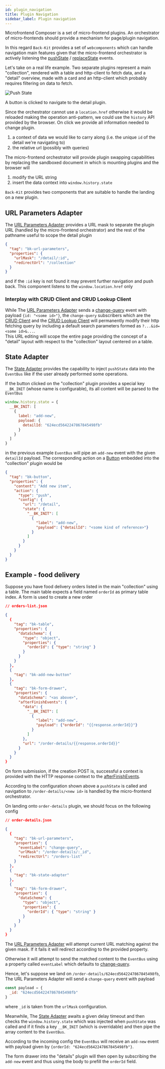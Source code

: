 ```yaml
---
id: plugin_navigation
title: Plugin Navigation
sidebar_label: Plugin navigation
---
```


<!--
WARNING: this file was automatically generated by Mia-Platform Doc Aggregator.
DO NOT MODIFY IT BY HAND.
Instead, modify the source file and run the aggregator to regenerate this file.
-->

[window.history.push]: https://developer.mozilla.org/en-US/docs/Web/API/History/pushState
[window.history.replace]: https://developer.mozilla.org/en-US/docs/Web/API/History/replaceState

[change-query]: ../70_events.md#change-query

[bk-url-parameters]: ../60_components//540_url_parameters_adapter.md
[bk-crud-client]: ../60_components/100_crud_client.md
[bk-crud-lookup-client]: ../60_components/170_crud_lookup_client.md
[bk-state-adapter]: ../60_components/500_state_adapter.md
[bk-button]: ../60_components/90_button.md

[afterFinishEvents]: ../60_components/330_form_drawer.md#after-submission



Microfrontend Composer is a set of micro-frontend plugins. An orchestrator of micro-frontends should provide a mechanism for page/plugin navigation.

In this regard `Back-Kit` provides a set of `webcomponents` which can handle navigation main features given that the micro-frontend orchestrator is
actively listening the [pushState][window.history.push] / [replaceState][window.history.replace] events.

Let's take on a real life example. Two separate plugins represent a main "collection", rendered with a table and http-client to fetch data, and a "detail" overview,
made with a card and an http-client which probably requires filtering on data to fetch.

![Push State](img/push-state.png)

A button is clicked to navigate to the detail plugin.

Since the orchestrator cannot use a `location.href` otherwise it would be reloaded making the operation anti-pattern, we could use the `history` API provided by the browser. On click we provide all information needed to change plugin.

1. a context of data we would like to carry along (i.e. the unique `id` of the detail we're navigating to)
2. the relative url (possibly with queries)

The micro-frontend orchestrator will provide plugin swapping capabilities by replacing the sandboxed document
in which is mounting plugins and the browser will

1. modify the URL string
2. insert the data context into `window.history.state`

`Back-Kit` provides two components that are suitable to handle the landing on a new plugin.

## URL Parameters Adapter

The [URL Parameters Adapter][bk-url-parameters] provides a URL mask to separate the plugin URL (handled by the micro-frontend orchestrator) and the rest of the pathname useful to scope the detail plugin

```json
{
  "tag": "bk-url-parameters",
  "properties": {
    "urlMask": "/detail/:id",
    "redirectUrl": "/collection"
  }
}
```

and if the `:id` key is not found it may prevent further navigation and push back.
This component listens to the `window.location.href` only

### Interplay with CRUD Client and CRUD Lookup Client

While The [URL Parameters Adapter][bk-url-parameters] sends a [change-query] event with payload `{id: "<some id>"}`, the `change-query` subscribers which are the [CRUD Client][bk-crud-client] and the [CRUD Lookup Client][bk-crud-lookup-client] will permanently modify their http fetching query by including a default search parameters formed as `?...&id=<some id>&...`.\
This URL editing will scope the entire page providing the concept of a "detail" layout with respect to the "collection" layout centered on a table.

## State Adapter

The [State Adapter][bk-state-adapter] provides the capability to inject `pushState` data into the `EventBus` like if the user already performed some operations.

If the button clicked on the "collection" plugin provides a special key `__BK_INIT` (whose name is configurable), its all content will be parsed to the `EventBus`

```javascript
window.history.state = {
  __BK_INIT: [
    {
      label: "add-new",
      payload: {
        detailId: "624ecd5642247867845498fb"
      }
    }
  ]
}
```

in the previous example `EventBus` will pipe an `add-new` event with the given `detailId` payload. The corresponding action on a [Button][bk-button] embedded into the "collection" plugin would be

```json
{
  "tag": "bk-button",
  "properties": {
    "content": "Add new item",
    "action": {
      "type": "push",
      "config": {
        "url": "/detail",
        "state": {
          "__BK_INIT": [
            {
              "label": "add-new",
              "payload": {"detailId": "<some kind of reference>"}
            }
          ]
        }
      }
    }
  }
}
```

## Example - food delivery

Suppose you have food delivery orders listed in the main "collection" using a table.
The main table expects a field named `orderId` as primary table index. A form is used to create a new
order

```json
// orders-list.json

{
  {
    "tag": "bk-table",
    "properties": {
      "dataSchema": {
        "type": "object",
        "properties": {
          "orderId": { "type": "string" }
        }
      }
    }
  },
  {
    "tag": "bk-add-new-button"
  },
  {
    "tag": "bk-form-drawer",
    "properties": {
      "dataSchema": "<as above>",
      "afterFinishEvents": {
        "data": {
          "__BK_INIT": [
            {
              "label": "add-new",
              "payload": {"orderId": "{{response.orderId}}"}
            }
          ]
        },
        "url": "/order-details/{{response.orderId}}"
      }
    }
  }
}
```

On form submission, if the creation POST is, successful a context is provided with the HTTP response context to the [afterFinishEvents].

According to the configuration shown above a `pushState` is called and navigation to `/order-details/<new id>` is handled by the micro-frontend orchestrator.

On landing onto `order-details` plugin, we should focus on the following config

```json
// order-details.json

{
  {
    "tag": "bk-url-parameters",
    "properties": {
      "eventLabel": "change-query",
      "urlMask": "/order-details/:_id",
      "redirectUrl": "/orders-list"
    }
  },
  {
    "tag": "bk-state-adapter"
  },
  {
    "tag": "bk-form-drawer",
    "properties": {
      "dataSchema": {
        "type": "object",
        "properties": {
          "orderId": { "type": "string" }
        }
      }
    }
  }
}
```

The [URL Parameters Adapter][bk-url-parameters] will attempt current URL matching against the given mask. If it fails it will
redirect according to the provided property.

Otherwise it will attempt to send the matched content to the `EventBus` using a property called
`eventLabel` which defaults to [change-query].

Hence, let's suppose we land on `/order-details/624ecd5642247867845498fb`, The URL Parameters Adapter will
send a `change-query` event with payload

```javascript
const payload = {
  _id: "624ecd5642247867845498fb"
}
```

where `_id` is taken from the `urlMask` configuration.

Meanwhile, The [State Adapter][bk-state-adapter] awaits a given delay timeout and then checks the `window.history.state`
which was injected when `pushState` was called and if it finds a key `__BK_INIT` (which is overridable)
and then pipe the array content to the `EventBus`.

According to the incoming config the `EventBus` will receive an `add-new` event with payload
given by `{orderId: "624ecd5642247867845498fb"}`.

The form drawer into the "details" plugin will then open by subscribing the `add-new` event and
thus using the body to prefill the `orderId` field.
